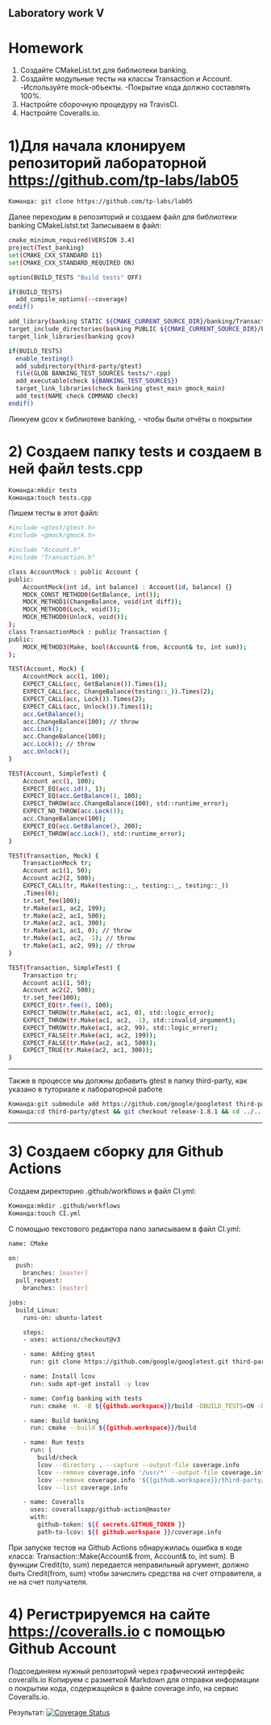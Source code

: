 ## Laboratory work V

# Homework
1. Создайте CMakeList.txt для библиотеки banking.
2. Создайте модульные тесты на классы Transaction и Account.
-Используйте mock-объекты.
-Покрытие кода должно составлять 100%.
3. Настройте сборочную процедуру на TravisCI.
4. Настройте Coveralls.io.

# 1)Для начала клонируем репозиторий лабораторной https://github.com/tp-labs/lab05
```bash
Команда: git clone https://github.com/tp-labs/lab05
```
Далее переходим в репозиторий и создаем файл для библиотеки banking CMakeListst.txt
Записываем в файл:

```bash
cmake_minimum_required(VERSION 3.4)
project(Test_banking)
set(CMAKE_CXX_STANDARD 11)
set(CMAKE_CXX_STANDARD_REQUIRED ON)

option(BUILD_TESTS "Build tests" OFF)

if(BUILD_TESTS)
  add_compile_options(--coverage)
endif()

add_library(banking STATIC ${CMAKE_CURRENT_SOURCE_DIR}/banking/Transaction.cpp ${CMAKE_CURRENT_SOURCE_DIR}/banking/Account.cpp)
target_include_directories(banking PUBLIC ${CMAKE_CURRENT_SOURCE_DIR}/banking)
target_link_libraries(banking gcov)

if(BUILD_TESTS)
  enable_testing()
  add_subdirectory(third-party/gtest)
  file(GLOB BANKING_TEST_SOURCES tests/*.cpp)
  add_executable(check ${BANKING_TEST_SOURCES})
  target_link_libraries(check banking gtest_main gmock_main)
  add_test(NAME check COMMAND check)
endif()
```
Линкуем gcov к библиотеке banking, - чтобы были отчёты о покрытии 

# 2) Создаем папку tests и создаем в ней файл tests.cpp

```bash
Команда:mkdir tests
Команда:touch tests.cpp
```

Пишем тесты в этот файл:

```bash
#include <gtest/gtest.h>
#include <gmock/gmock.h>

#include "Account.h"
#include "Transaction.h"

class AccountMock : public Account {
public:
	AccountMock(int id, int balance) : Account(id, balance) {}
	MOCK_CONST_METHOD0(GetBalance, int());
	MOCK_METHOD1(ChangeBalance, void(int diff));
	MOCK_METHOD0(Lock, void());
	MOCK_METHOD0(Unlock, void());
};
class TransactionMock : public Transaction {
public:
	MOCK_METHOD3(Make, bool(Account& from, Account& to, int sum));
};

TEST(Account, Mock) {
	AccountMock acc(1, 100);
	EXPECT_CALL(acc, GetBalance()).Times(1);
	EXPECT_CALL(acc, ChangeBalance(testing::_)).Times(2);
	EXPECT_CALL(acc, Lock()).Times(2);
	EXPECT_CALL(acc, Unlock()).Times(1);
	acc.GetBalance();
	acc.ChangeBalance(100); // throw
	acc.Lock();
	acc.ChangeBalance(100);
	acc.Lock(); // throw
	acc.Unlock();
}

TEST(Account, SimpleTest) {
	Account acc(1, 100);
	EXPECT_EQ(acc.id(), 1);
	EXPECT_EQ(acc.GetBalance(), 100);
	EXPECT_THROW(acc.ChangeBalance(100), std::runtime_error);
	EXPECT_NO_THROW(acc.Lock());
	acc.ChangeBalance(100);
	EXPECT_EQ(acc.GetBalance(), 200);
	EXPECT_THROW(acc.Lock(), std::runtime_error);
}

TEST(Transaction, Mock) {
	TransactionMock tr;
	Account ac1(1, 50);
	Account ac2(2, 500);
	EXPECT_CALL(tr, Make(testing::_, testing::_, testing::_))
	.Times(6);
	tr.set_fee(100);
	tr.Make(ac1, ac2, 199);
	tr.Make(ac2, ac1, 500);
	tr.Make(ac2, ac1, 300);
	tr.Make(ac1, ac1, 0); // throw
	tr.Make(ac1, ac2, -1); // throw
	tr.Make(ac1, ac2, 99); // throw
}

TEST(Transaction, SimpleTest) {
	Transaction tr;
	Account ac1(1, 50);
	Account ac2(2, 500);
	tr.set_fee(100);
	EXPECT_EQ(tr.fee(), 100);
	EXPECT_THROW(tr.Make(ac1, ac1, 0), std::logic_error);
	EXPECT_THROW(tr.Make(ac1, ac2, -1), std::invalid_argument);
	EXPECT_THROW(tr.Make(ac1, ac2, 99), std::logic_error);
	EXPECT_FALSE(tr.Make(ac1, ac2, 199));
	EXPECT_FALSE(tr.Make(ac2, ac1, 500));
	EXPECT_TRUE(tr.Make(ac2, ac1, 300));
}
```

---

Также в процессе мы должны добавить gtest в папку third-party, как указано в туториале к лабораторной работе 
```bash
Команда:git submodule add https://github.com/google/googletest third-party/gtest
Команда:cd third-party/gtest && git checkout release-1.8.1 && cd ../..
```

---

# 3) Создаем сборку для Github Actions 
Создаем директорию .github/workflows и файл CI.yml:

```bash
Команда:mkdir .github/workflows
Команда:touch CI.yml
```

С помощью текстового редактора nano записываем в файл CI.yml:

```bash
name: CMake

on:
  push:
    branches: [master]
  pull_request:
    branches: [master]

jobs:
  build_Linux:
    runs-on: ubuntu-latest

    steps:
    - uses: actions/checkout@v3

    - name: Adding gtest
      run: git clone https://github.com/google/googletest.git third-party/gtest -b release-1.11.0

    - name: Install lcov
      run: sudo apt-get install -y lcov

    - name: Config banking with tests
      run: cmake -H. -B ${{github.workspace}}/build -DBUILD_TESTS=ON -DCMAKE_CXX_FLAGS='--coverage'

    - name: Build banking
      run: cmake --build ${{github.workspace}}/build

    - name: Run tests
      run: |
        build/check
        lcov --directory . --capture --output-file coverage.info
        lcov --remove coverage.info '/usr/*' --output-file coverage.info
        lcov --remove coverage.info '${{github.workspace}}/third-party/gtest/*' --output-file coverage.info
        lcov --list coverage.info

    - name: Coveralls
      uses: coverallsapp/github-action@master
      with:
        github-token: ${{ secrets.GITHUB_TOKEN }}
        path-to-lcov: ${{ github.workspace }}/coverage.info

```
При запуске тестов на Github Actions обнаружилась ошибка в коде класса: Transaction::Make(Account& from, Account& to, int sum). В функции Credit(to, sum) передается неправильный аргумент, должно быть Credit(from, sum) чтобы зачислить средства на счет отправителя, а не на счет получателя.


# 4) Регистрируемся на сайте https://coveralls.io с помощью Github Account 
Подсоединяем нужный репозиторий через графический интерфейс coveralls.io
Копируем с разметкой Markdown для отправки информации о покрытии кода, содержащейся в файле coverage.info, на сервис Coveralls.io.

Результат:
[![Coverage Status](https://coveralls.io/repos/github/kuznetsovvvv/lab005/badge.svg?branch=master)](https://coveralls.io/github/kuznetsovvvv/lab005?branch=master)





